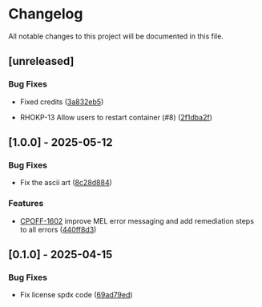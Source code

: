# Changelog

All notable changes to this project will be documented in this file.

## [unreleased]

### Bug Fixes

- Fixed credits ([3a832eb5](https://gitlab.cee.redhat.com/customer-platform/offline-program/mimir-cli/-/commit/3a832eb5))

- RHOKP-13 Allow users to restart container (#8) ([2f1dba2f](https://gitlab.cee.redhat.com/customer-platform/offline-program/mimir-cli/-/commit/2f1dba2f))

## [1.0.0] - 2025-05-12

### Bug Fixes

- Fix the ascii art ([8c28d884](https://gitlab.cee.redhat.com/customer-platform/offline-program/mimir-cli/-/commit/8c28d884))

### Features

- [CPOFF-1602](https://issues.redhat.com/browse/CPOFF-1602) improve MEL error messaging and add remediation steps to all errors ([440ff8d3](https://gitlab.cee.redhat.com/customer-platform/offline-program/mimir-cli/-/commit/440ff8d3))

## [0.1.0] - 2025-04-15

### Bug Fixes

- Fix license spdx code ([69ad79ed](https://gitlab.cee.redhat.com/customer-platform/offline-program/mimir-cli/-/commit/69ad79ed))

<!-- generated by git-cliff -->
